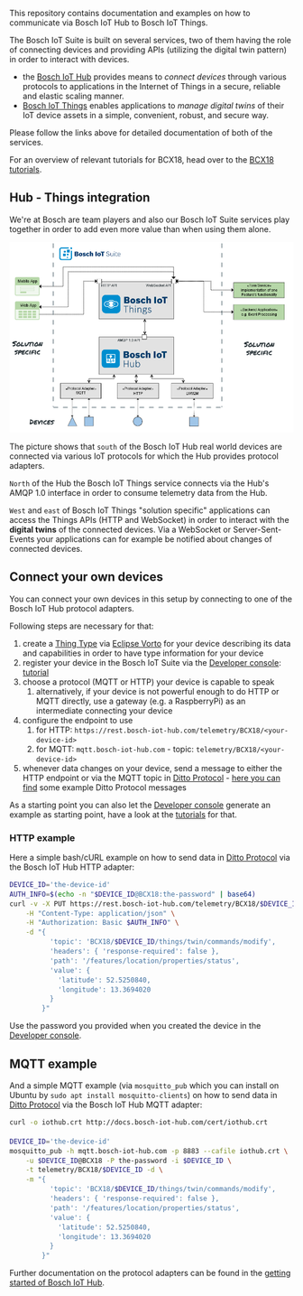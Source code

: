 
This repository contains documentation and examples on how to communicate via Bosch IoT Hub to Bosch IoT Things.

The Bosch IoT Suite is built on several services, two of them having the role of connecting devices and providing APIs
(utilizing the digital twin pattern) in order to interact with devices.

* the [Bosch IoT Hub](http://docs.bosch-iot-hub.com) provides means to *connect devices* through various protocols to 
  applications in the Internet of Things in a secure, reliable and elastic scaling manner.
* [Bosch IoT Things](https://things.s-apps.de1.bosch-iot-cloud.com/dokuwiki/doku.php?id=001_learn_about_cr:001_learn_about_cr)
  enables applications to *manage digital twins* of their IoT device assets in a simple, convenient, robust, and secure way.

Please follow the links above for detailed documentation of both of the services.

For an overview of relevant tutorials for BCX18, head over to the [BCX18 tutorials](https://preview.bosch-iot-suite.com/tutorials/).


## Hub - Things integration

We're at Bosch are team players and also our Bosch IoT Suite services play together in order to add even more value than
when using them alone. 

![Bosch Iot Hub/Things integration](hub-things-overview.png)

The picture shows that `south` of the Bosch IoT Hub real world devices are connected via various IoT protocols for which
the Hub provides protocol adapters.

`North` of the Hub the Bosch IoT Things service connects via the Hub's AMQP 1.0 interface in order to consume telemetry
data from the Hub.

`West` and `east` of Bosch IoT Things "solution specific" applications can access the Things APIs 
(HTTP and WebSocket) in order to interact with the **digital twins** of the connected devices. Via a WebSocket or 
Server-Sent-Events your applications can for example be notified about changes of connected devices.


## Connect your own devices

You can connect your own devices in this setup by connecting to one of the Bosch IoT Hub protocol adapters.

Following steps are necessary for that:
1. create a [Thing Type](https://preview.bosch-iot-suite.com/tutorials/dx_create_thingtype/) via 
   [Eclipse Vorto](https://eclipse.org/vorto) for your device describing its data and capabilities in order to have
   type information for your device
2. register your device in the Bosch IoT Suite via the [Developer console](https://console-bcx.bosch-iot-suite.com): 
   [tutorial](https://preview.bosch-iot-suite.com/tutorials/dx_register_device/)
3. choose a protocol (MQTT or HTTP) your device is capable to speak
    1. alternatively, if your device is not powerful enough to do HTTP or MQTT directly, use a gateway (e.g. a RaspberryPi)
       as an intermediate connecting your device
4. configure the endpoint to use
    1. for HTTP: `https://rest.bosch-iot-hub.com/telemetry/BCX18/<your-device-id>`
    2. for MQTT: `mqtt.bosch-iot-hub.com` - topic: `telemetry/BCX18/<your-device-id>`
5. whenever data changes on your device, send a message to either the HTTP endpoint or via the MQTT topic in 
   [Ditto Protocol](https://www.eclipse.org/ditto/protocol-specification.html) - [here you can find](https://www.eclipse.org/ditto/protocol-examples.html)
   some example Ditto Protocol messages
   
As a starting point you can also let the [Developer console](https://console-bcx.bosch-iot-suite.com) generate an example
as starting point, have a look at the [tutorials](https://preview.bosch-iot-suite.com/tutorials/) for that.


### HTTP example

Here a simple bash/cURL example on how to send data in [Ditto Protocol](https://www.eclipse.org/ditto/protocol-specification.html)
via the Bosch IoT Hub HTTP adapter:

```bash
DEVICE_ID='the-device-id'
AUTH_INFO=$(echo -n "$DEVICE_ID@BCX18:the-password" | base64) 
curl -v -X PUT https://rest.bosch-iot-hub.com/telemetry/BCX18/$DEVICE_ID \
    -H "Content-Type: application/json" \
    -H "Authorization: Basic $AUTH_INFO" \
    -d "{
          'topic': 'BCX18/$DEVICE_ID/things/twin/commands/modify',
          'headers': { 'response-required': false },
          'path': '/features/location/properties/status',
          'value': {
            'latitude': 52.5250840,
            'longitude': 13.3694020
          }
        }"
```

Use the password you provided when you created the device in the [Developer console](https://console-bcx.bosch-iot-suite.com).


## MQTT example

And a simple MQTT example (via `mosquitto_pub` which you can install on Ubuntu by `sudo apt install mosquitto-clients`)
on how to send data in [Ditto Protocol](https://www.eclipse.org/ditto/protocol-specification.html)
via the Bosch IoT Hub MQTT adapter:

```bash
curl -o iothub.crt http://docs.bosch-iot-hub.com/cert/iothub.crt

DEVICE_ID='the-device-id'
mosquitto_pub -h mqtt.bosch-iot-hub.com -p 8883 --cafile iothub.crt \
    -u $DEVICE_ID@BCX18 -P the-password -i $DEVICE_ID \
    -t telemetry/BCX18/$DEVICE_ID -d \
    -m "{
          'topic': 'BCX18/$DEVICE_ID/things/twin/commands/modify',
          'headers': { 'response-required': false },
          'path': '/features/location/properties/status',
          'value': {
            'latitude': 52.5250840,
            'longitude': 13.3694020
          }
        }"
```


Further documentation on the protocol adapters can be found in the 
[getting started of Bosch IoT Hub](http://docs.bosch-iot-hub.com/userguide/gettingstarted.html).
